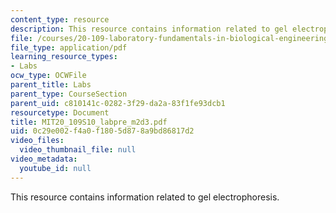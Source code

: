 ```yaml
---
content_type: resource
description: This resource contains information related to gel electrophoresis.
file: /courses/20-109-laboratory-fundamentals-in-biological-engineering-spring-2010/0c29e002f4a0f1805d878a9bd86817d2_MIT20_109S10_labpre_m2d3.pdf
file_type: application/pdf
learning_resource_types:
- Labs
ocw_type: OCWFile
parent_title: Labs
parent_type: CourseSection
parent_uid: c810141c-0282-3f29-da2a-83f1fe93dcb1
resourcetype: Document
title: MIT20_109S10_labpre_m2d3.pdf
uid: 0c29e002-f4a0-f180-5d87-8a9bd86817d2
video_files:
  video_thumbnail_file: null
video_metadata:
  youtube_id: null
---
```

This resource contains information related to gel electrophoresis.

